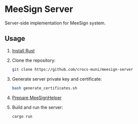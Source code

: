 # MeeSign Server

Server-side implementation for MeeSign system.

## Usage

1. [Install Rust](https://www.rust-lang.org/tools/install)

2. Clone the repository:

   ```bash
   git clone https://github.com/crocs-muni/meesign-server
   ```

3. Generate server private key and certificate:

    ```bash
    bash generate_certificates.sh
    ```

4. [Prepare MeeSignHelper](https://github.com/dufkan/meesign-helper)

5. Build and run the server:

   ```bash
   cargo run
   ```